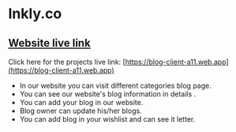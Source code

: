 # Inkly.co


## [Website live link](https://blog-client-a11.web.app)

Click here for the projects live link: [https://blog-client-a11.web.app](https://blog-client-a11.web.app)

* In our website you can visit different categories blog page.
* You can see our website's blog information in details .
* You can add your blog in our website.
* Blog owner can update his/her blogs.
* You can add blog in your wishlist and can see it letter.